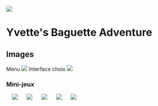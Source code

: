 ![](http://i.imgur.com/xnoJvUU.png?1)

# Yvette's Baguette Adventure

## Images

Menu
![](http://i.imgur.com/hQe6zcY.png?1)
Interface choix
![](http://i.imgur.com/nMXo4D8.png?1)

### Mini-jeux

&nbsp; &nbsp; ![](http://i.imgur.com/t5Erph9.gif) 
&nbsp;&nbsp;&nbsp;&nbsp;  ![](http://i.imgur.com/I3Z2Ubd.gif)
&nbsp;&nbsp;&nbsp;&nbsp;  ![](http://i.imgur.com/mIM23bu.gif) 
&nbsp;&nbsp;&nbsp;&nbsp;  ![](http://i.imgur.com/l2i6qvH.gif)
&nbsp;&nbsp;&nbsp;&nbsp;  ![](http://i.imgur.com/hx5kgpm.gif) 


